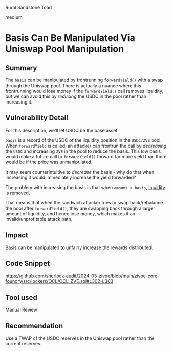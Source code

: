 Rural Sandstone Toad

medium

# Basis Can Be Manipulated Via Uniswap Pool Manipulation

## Summary

The `basis` can be manipulated by frontrunning `forwardYield()` with a swap through the Uniswap pool. There is actually a nuance where this frontrunning would lose money if the `forwardYield()` call removes liquidity, but we can avoid this by _reducing_ the USDC in the pool rather than increasing it. 

## Vulnerability Detail

For this description, we'll let USDC be the base asset.

`basis` is a record of the USDC of the liquidity position in the `USDC/ZVE` pool. When `forwardYield` is called, an attacker can frontrun the call by _decreasing_ the `USDC` and increasing `ZVE` in the pool to reduce the basis. This low basis would make a future call to `forwardYield()` forward far more yield than there would be if the price was unmanipulated.

It may seem counterintuitive to _decrease_ the basis - why do that when increasing it would immediately increase the yield forwarded?

The problem with increasing the basis is that when `amount > basis`, [liquidity is removed](https://github.com/sherlock-audit/2024-03-zivoe/blob/main/zivoe-core-foundry/src/lockers/OCL/OCL_ZVE.sol#L316-L318).

 That means that when the sandwich attacker tries to swap back/rebalance the pool after `forwardYield()`, they are swapping back through a larger amount of liquidity, and hence lose money, which makes it an invalid/unprofitable attack path.

## Impact

Basis can be manipulated to unfairly increase the rewards distributed.

## Code Snippet

https://github.com/sherlock-audit/2024-03-zivoe/blob/main/zivoe-core-foundry/src/lockers/OCL/OCL_ZVE.sol#L302-L303

## Tool used

Manual Review

## Recommendation

Use a TWAP of the USDC reserves in the Uniswap pool rather than the current reserves.
